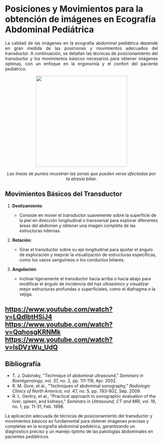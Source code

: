 # Posiciones y Movimientos para la obtención de imágenes en Ecografía Abdominal Pediátrica

<p align="justify"> La calidad de las imágenes en la ecografía abdominal pediátrica depende en gran medida de las posiciones y movimientos adecuados del transductor. A continuación, se detallan las técnicas de posicionamiento del transductor y los movimientos básicos necesarios para obtener imágenes óptimas, con un enfoque en la ergonomía y el confort del paciente pediátrico.
   
<p align="center">
  <img src="https://www.chkd.org/patients-and-families/health-library/GetImage.aspx?ImageId=494060" width="300" height="300"> </p>
<em><p align="center">Las líneas de puntos muestran las zonas que pueden verse afectadas por la atresia biliar.</p></em> 

## Movimientos Básicos del Transductor

1. **Deslizamiento**:
   - Consiste en mover el transductor suavemente sobre la superficie de la piel en dirección longitudinal o transversal para explorar diferentes áreas del abdomen y obtener una imagen completa de las estructuras internas.

2. **Rotación**:
   - Girar el transductor sobre su eje longitudinal para ajustar el ángulo de exploración y mejorar la visualización de estructuras específicas, como los vasos sanguíneos o los conductos biliares.

3. **Angulación**:
   - Inclinar ligeramente el transductor hacia arriba o hacia abajo para modificar el ángulo de incidencia del haz ultrasónico y visualizar mejor estructuras profundas o superficiales, como el diafragma o la vejiga.

https://www.youtube.com/watch?v=LQdlbtHSiJ4
https://www.youtube.com/watch?v=QqhosgKRNMk
https://www.youtube.com/watch?v=lsDVzWu_UdQ
---
## Bibliografía

- T. J. Dubinsky, "Technique of abdominal ultrasound," *Seminars in Roentgenology*, vol. 37, no. 2, pp. 111-119, Apr. 2002.
- R. M. Gore, et al., "Techniques of abdominal sonography," *Radiologic Clinics of North America*, vol. 47, no. 5, pp. 783-802, Sep. 2009.
- R. L. Gentry, et al., "Practical approach to sonographic evaluation of the liver, spleen, and kidneys," *Seminars in Ultrasound, CT and MRI*, vol. 19, no. 1, pp. 11-31, Feb. 1998.

La aplicación adecuada de técnicas de posicionamiento del transductor y movimientos básicos es fundamental para obtener imágenes precisas y completas en la ecografía abdominal pediátrica, garantizando un diagnóstico preciso y un manejo óptimo de las patologías abdominales en pacientes pediátricos.
